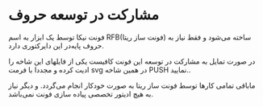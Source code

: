 # مشارکت در توسعه حروف

فونت نیکا توسط یک ابزار به اسم RFB(فونت ساز ریتا) ساخته می‌شود و فقط نیاز به حروف پایه‌در این دایرکتوری دارد.

در صورت تمایل به مشارکت در توسعه این فونت کافیست یکی از فایلهای این شاخه را ادیت کرده و مجددا با فرمت svg در همین شاخه PUSH نمایید..

ماباقی تمامی کارها توسط فونت ساز ریتا به صورت خودکار انجام می‌گردد. و دیگر نیاز به هیچ ادیتور تخصصی پیاده سازی فونت  نمی‌باشد.